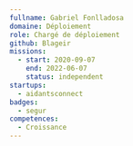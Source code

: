 ```yaml
---
fullname: Gabriel Fonlladosa
domaine: Déploiement
role: Chargé de déploiement
github: Blageir
missions:
  - start: 2020-09-07
    end: 2022-06-07
    status: independent
startups:
  - aidantsconnect
badges:
  - segur
competences:
  - Croissance
---
```

